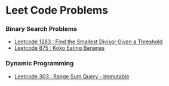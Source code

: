 # Leet Code Problems

### Binary Search Problems

* [Leetcode 1283 : Find the Smallest Divisor Given a Threshold](./src/LeetCodeProblems/BinarySearchProblems/LeetCode_1283_V1.cs)
* [Leetcode 875 : Koko Eating Bananas](./src/LeetCodeProblems/BinarySearchProblems/LeetCode_875_V1.cs)


### Dynamic Programming

* [Leetcode 303 : Range Sum Query - Immutable](./src/LeetCodeProblems/DynamicProgramming/LeetCode_303_RangeSumQueryImmutableV1.cs)

